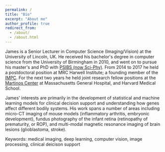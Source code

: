 ```yaml
---
permalink: /
title: "Bio"
excerpt: "About me"
author_profile: true
redirect_from: 
  - /about/
  - /about.html
---
```


James is a Senior Lecturer in Computer Science (Imaging/Vision) at the University of Lincoln, UK. He received his bachelor's degree in computer science from the University of Birmingham in 2010, and went on to pursue his master's and PhD with [PSIBS (now Sci-Phy)](https://www.birmingham.ac.uk/research/activity/sci-phy/index.aspx). From 2014 to 2017 he held a postdoctoral position at MRC Harwell Institute; a founding member of the [IMPC](http://www.mousephenotype.org/). For the next two years he held joint research fellow positions at the [Martinos Center](https://www.nmr.mgh.harvard.edu/) at Massachusetts General Hospital, and Harvard Medical School.

James' interests are primarily in the development of statistical and machine learning models for clinical decision support and understanding how genes affect different bodily systems. His work spans a number of areas including micro-CT imaging of mouse models (inflammatory arthritis, embryonic development), fundus photography of the infant retina (retinopathy of prematurity, or ROP), and multi-modal magnetic resonance imaging of brain lesions (glioblastoma, stroke).

Keywords: medical imaging, deep learning, computer vision, image processing, clinical deicison support
